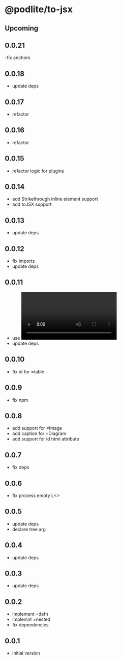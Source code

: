 # @podlite/to-jsx

## Upcoming

## 0.0.21

-fix anchors

## 0.0.18

- update deps

## 0.0.17

- refactor

## 0.0.16

- refactor

## 0.0.15

- refactor logic for plugins

## 0.0.14

- add Strikethrough inline element support
- add toJSX support

## 0.0.13

- update deps

## 0.0.12

- fix imports
- update deps

## 0.0.11

- use <video> tags for mov/mp4 media
- update deps

## 0.0.10

- fix id for =table

## 0.0.9

- fix npm

## 0.0.8

- add support for =Image
- add caption for =Diagram
- add support for id html attribute

## 0.0.7

- fix deps

## 0.0.6

- fix process empty L<>

## 0.0.5

- update deps
- declare tree arg

## 0.0.4

- update deps

## 0.0.3

- update deps

## 0.0.2

- implement =defn
- implemnt =nested
- fix dependencies

## 0.0.1

- initial version
